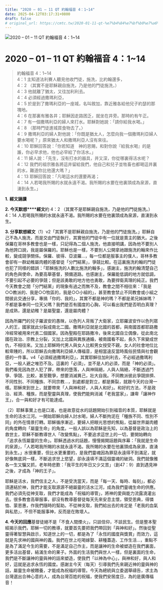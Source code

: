 ```yaml
---
title: "2020 – 01 – 11 QT 約翰福音 4：1~14"
date: 2025-04-12T03:17:31+0800
draft: false
# original_url: https://cmtc.tw/2020-01-11-qt-%e7%b4%84%e7%bf%b0%e7%a6%8f%e9%9f%b3-4%ef%bc%9a114
---
```


![2020 – 01 – 11 QT 約翰福音 4：1~14](/images/qt.jpg   "2020 – 01 – 11 QT 約翰福音 4：1~14")

# 2020 – 01 – 11 QT 約翰福音 4：1~14

> 約翰福音 4：1~14  
> 4：1 主知道法利賽人聽見他收門徒，施洗，比約翰還多，  
> 4：2 （其實不是耶穌親自施洗，乃是他的門徒施洗，）  
> 4：3 他就離了猶太，又往加利利去。  
> 4：4 必須經過撒瑪利亞，  
> 4：5 於是到了撒瑪利亞的一座城，名叫敘加，靠近雅各給他兒子約瑟的那塊地。  
> 4：6 在那裏有雅各井；耶穌因走路困乏，就坐在井旁。那時約有午正。  
> 4：7 有一個撒瑪利亞的婦人來打水。耶穌對她說：「請你給我水喝。」  
> 4：8 （那時門徒進城買食物去了。〉  
> 4：9 撒瑪利亞的婦人對他說：「你既是猶太人，怎麼向我一個撒瑪利亞婦人要水喝呢？」原來猶太人和撒瑪利亞人沒有來往。  
> 4：10 耶穌回答說：「你若知道　神的恩賜，和對你說『給我水喝』的是誰，你必早求他，他也必早給了你活水。」  
> 4：11 婦人說：「先生，沒有打水的器具，井又深，你從哪裏得活水呢？  
> 4：12 我們的祖宗雅各將這井留給我們，他自己和兒子並牲畜也都喝這井裏的水，難道你比他還大嗎？」  
> 4：13 耶穌回答說：「凡喝這水的還要再渴；  
> 4：14 人若喝我所賜的水就永遠不渴。我所賜的水要在他裏頭成為泉源，直湧到永生。」

**1.** **經文誦讀**

**2. 今天默想****經文**約 4：2 （其實不是耶穌親自施洗，乃是他的門徒施洗。）  
4：14 人若喝我所賜的水就永遠不渴。我所賜的水要在他裏頭成為泉源，直湧到永生。

**3. 分享默想經文**（1）v2「其實不是耶穌親自施洗，乃是他的門徒施洗。」耶穌自己不為人施洗，而是交由門徒執行，其實他的門徒中有一位就是賣主的猶大。之後保羅在哥林多教會也是一樣，只記得為二個人施洗，他直接明講，因為他不要別人為他誇口說，我是屬保羅的。耶穌也是一樣，不要別人公開拿祂跟施洗約翰來作比較，變成競爭關係。保羅、彼得、亞波羅…，每一位都是服事主的僕人，哥林多教會卻有一群幼稚屬肉體的基督徒「分門結黨」，爭競比較。在這裏施洗約翰的門徒也犯了同樣的錯誤：「耶穌施洗的人數比施洗約翰多」，感謝主，施洗約翰清楚自己的角色與使命，為要高舉基督，預備道路。也感謝主，保羅能低調的地方就低調，不要引起不必要的爭競；但是該勇敢的地方他也勇敢，為要捍衛真理的純正。我們今天教會之間「分門結黨」的現象有過之而無不及，教會之間不相往來：「我是○○教派的、我是○○牧區的，我是○○小組的」，甚至教會禁止不同教會或小組之間彼此交通分享，專搞「你的、我的」，其實不都是神的嗎？不都是弟兄姊妹嗎？不都是事奉同一位天父嗎？我們是否有國度的心胸，可以看出我們是否明白真理？是成熟，還是幼稚？是屬聖靈，還是屬肉體？

因為所羅門的兒子羅波安的愚昩，以色列人背叛了大衛家，立耶羅波安作以色列眾人的王，國家就此分裂成南北二國。撒瑪利亞就是北國的首都，與南國首都耶路撒冷經常被用來代表二個國家。因為聖殿在耶路撒冷，後來北國自立偶像，從此南北國在政治、宗教上分裂，又加上北國與異族通婚，被南國看不起，長久下來變成世仇，不相往來。又加上耶穌時代男人與女人比較男女授受不親，女人的社會地位比較卑賤的，所以耶穌去向撒瑪利亞婦人傳福音，是相當違反當時風俗民情與社會觀感的一件事。v4「必須經過撒瑪利亞」，其實耶穌往加利利去，不必經過撒瑪利亞，一般人避之唯恐不及。這裏的「必須」，並不是人的必須，而是「神的必須」。我們看見因為世人犯了罪，帶來的墮落，人與神隔絕，人與人隔絕，不斷透過鬥爭、爭競、比較，甚至戰爭，想要消滅異己，壯大自我。不同教派彼此爭競排擠、不同性別、不同種族、不同宗教…，到處都是對立，都是撕裂，就跟今天的台灣一樣。耶穌來到世上，就要帶來「人與神和好，人與人和好」。和好的方法，不是政治、經濟、種族，而是聖靈與真理，使我們能夠消滅「老我當家」，謙卑「讓神作王」，合一與和好才有可能達成。

（2）耶穌事實上也是口渴，也是故意從水的話題開始引到福音的本質，耶穌就是生命的活水江河。一開始耶穌向婦人討水喝，婦人不斷拘泥在「種族不同、性別不同」的外在情景打轉。耶穌循序漸近，要婦人把眼光思想的焦點，從屬世界屬肉體的角度轉向「屬靈生命」的角度。一般人誤以為耶穌是先知，以為基督是政治上的救世主，耶穌不斷教導世人「改變焦點」，不要追求這世上的一切，要開始轉向「追求永恆屬靈的生命」。耶穌透過水的話題，慢慢揭開話題與序幕：「我就是生命的泉源」，「人若喝我所賜的水就永遠不渴。我所賜的水要在他裏頭成為泉源，直湧到永生。」水很重要，但比水更重要的，是我們靈魂因為罪惡永遠得不到滿足，就好像無底洞一樣，不斷追求世上慾望，卻永遠填不滿這個靈魂的破洞。我們就像雅各一生又騙又抓，老年時悲歎：「我平生的年日又少又苦」（創47：9）直到遇見神之後，才成為「神的王子」。

耶穌是活水，我們信主之人，不是受洗當天，而是「每一天、每時、每刻」，都必須連結於神，我們才能支取源源不絕屬靈的活水江河，成為我們靈魂生命的供應。我們必須先從神支取，我們才能成為「祝福的導管」，將神的愛與能力流露澆灌出去。很多教會高舉服事，卻沒有教導基督徒每天先來安息主懷，領受恩典，得憐恤、蒙恩惠，作我們隨時的幫助。不從神支取，我們給出去的肯定是「老我的血氣與私慾」，不但不能服事神，反而是在敗壞人。

**4. 今天的回應**基督徒絕不是「不食人間煙火」，只談信仰，不談民生。但是整本聖經揭示我們，耶穌一切的教導，就要首先要把我們帶回到「與神和好」。然後從聖靈得著智慧與啟示，知道世上的一切，都是為了「永恆的國度與獎賞」而效力，這就是先求神的國與神的義。我們在世上吃喝嫁娶、耕種蓋造、工作生活…，重點不是為了滿足今生的需要，不是滿足自己作主，而是讓神的生命被塑造在我們裏面，更多活出基督，結滿生命的果子。外面的生活我們與世人一樣，但是裏面的生命，我們是不斷讓神的靈與神的話來塑造，使我們「以神為中心」，與神和好，與人和好，這就是追求永恆的國度。感謝主今天（每天）引導我們先來親近神的靈與神的話，屬靈生命被餵養，才能成為祝福的導管。今天為總統與立委選舉禱告，求主為台灣選出合神心意的人，成為台灣百姓的祝福，使我們安居度日，為的是廣傳福音！
